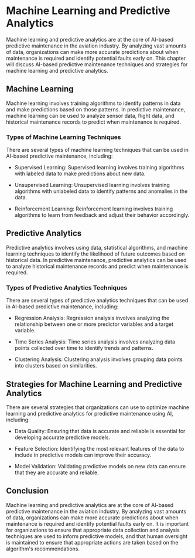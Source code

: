 Machine Learning and Predictive Analytics
================================================================================================================

Machine learning and predictive analytics are at the core of AI-based predictive maintenance in the aviation industry. By analyzing vast amounts of data, organizations can make more accurate predictions about when maintenance is required and identify potential faults early on. This chapter will discuss AI-based predictive maintenance techniques and strategies for machine learning and predictive analytics.

Machine Learning
----------------

Machine learning involves training algorithms to identify patterns in data and make predictions based on those patterns. In predictive maintenance, machine learning can be used to analyze sensor data, flight data, and historical maintenance records to predict when maintenance is required.

### Types of Machine Learning Techniques

There are several types of machine learning techniques that can be used in AI-based predictive maintenance, including:

* Supervised Learning: Supervised learning involves training algorithms with labeled data to make predictions about new data.

* Unsupervised Learning: Unsupervised learning involves training algorithms with unlabeled data to identify patterns and anomalies in the data.

* Reinforcement Learning: Reinforcement learning involves training algorithms to learn from feedback and adjust their behavior accordingly.

Predictive Analytics
--------------------

Predictive analytics involves using data, statistical algorithms, and machine learning techniques to identify the likelihood of future outcomes based on historical data. In predictive maintenance, predictive analytics can be used to analyze historical maintenance records and predict when maintenance is required.

### Types of Predictive Analytics Techniques

There are several types of predictive analytics techniques that can be used in AI-based predictive maintenance, including:

* Regression Analysis: Regression analysis involves analyzing the relationship between one or more predictor variables and a target variable.

* Time Series Analysis: Time series analysis involves analyzing data points collected over time to identify trends and patterns.

* Clustering Analysis: Clustering analysis involves grouping data points into clusters based on similarities.

Strategies for Machine Learning and Predictive Analytics
--------------------------------------------------------

There are several strategies that organizations can use to optimize machine learning and predictive analytics for predictive maintenance using AI, including:

* Data Quality: Ensuring that data is accurate and reliable is essential for developing accurate predictive models.

* Feature Selection: Identifying the most relevant features of the data to include in predictive models can improve their accuracy.

* Model Validation: Validating predictive models on new data can ensure that they are accurate and reliable.

Conclusion
----------

Machine learning and predictive analytics are at the core of AI-based predictive maintenance in the aviation industry. By analyzing vast amounts of data, organizations can make more accurate predictions about when maintenance is required and identify potential faults early on. It is important for organizations to ensure that appropriate data collection and analysis techniques are used to inform predictive models, and that human oversight is maintained to ensure that appropriate actions are taken based on the algorithm's recommendations.


